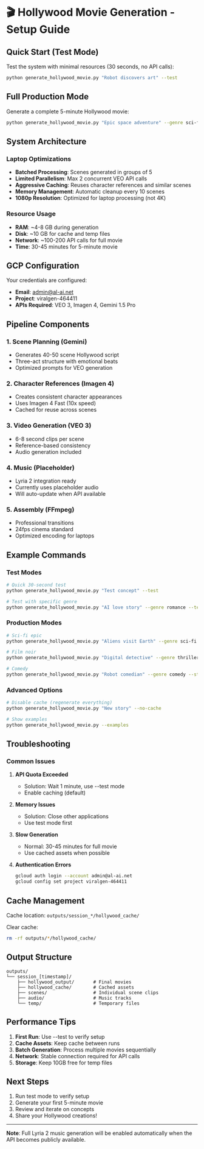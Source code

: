 # 🎬 Hollywood Movie Generation - Setup Guide

## Quick Start (Test Mode)

Test the system with minimal resources (30 seconds, no API calls):
```bash
python generate_hollywood_movie.py "Robot discovers art" --test
```

## Full Production Mode

Generate a complete 5-minute Hollywood movie:
```bash
python generate_hollywood_movie.py "Epic space adventure" --genre sci-fi --style cinematic
```

## System Architecture

### Laptop Optimizations
- **Batched Processing**: Scenes generated in groups of 5
- **Limited Parallelism**: Max 2 concurrent VEO API calls
- **Aggressive Caching**: Reuses character references and similar scenes
- **Memory Management**: Automatic cleanup every 10 scenes
- **1080p Resolution**: Optimized for laptop processing (not 4K)

### Resource Usage
- **RAM**: ~4-8 GB during generation
- **Disk**: ~10 GB for cache and temp files
- **Network**: ~100-200 API calls for full movie
- **Time**: 30-45 minutes for 5-minute movie

## GCP Configuration

Your credentials are configured:
- **Email**: admin@al-ai.net
- **Project**: viralgen-464411
- **APIs Required**: VEO 3, Imagen 4, Gemini 1.5 Pro

## Pipeline Components

### 1. Scene Planning (Gemini)
- Generates 40-50 scene Hollywood script
- Three-act structure with emotional beats
- Optimized prompts for VEO generation

### 2. Character References (Imagen 4)
- Creates consistent character appearances
- Uses Imagen 4 Fast (10x speed)
- Cached for reuse across scenes

### 3. Video Generation (VEO 3)
- 6-8 second clips per scene
- Reference-based consistency
- Audio generation included

### 4. Music (Placeholder)
- Lyria 2 integration ready
- Currently uses placeholder audio
- Will auto-update when API available

### 5. Assembly (FFmpeg)
- Professional transitions
- 24fps cinema standard
- Optimized encoding for laptops

## Example Commands

### Test Modes
```bash
# Quick 30-second test
python generate_hollywood_movie.py "Test concept" --test

# Test with specific genre
python generate_hollywood_movie.py "AI love story" --genre romance --test
```

### Production Modes
```bash
# Sci-fi epic
python generate_hollywood_movie.py "Aliens visit Earth" --genre sci-fi --style vibrant

# Film noir
python generate_hollywood_movie.py "Digital detective" --genre thriller --style noir

# Comedy
python generate_hollywood_movie.py "Robot comedian" --genre comedy --style cinematic
```

### Advanced Options
```bash
# Disable cache (regenerate everything)
python generate_hollywood_movie.py "New story" --no-cache

# Show examples
python generate_hollywood_movie.py --examples
```

## Troubleshooting

### Common Issues

1. **API Quota Exceeded**
   - Solution: Wait 1 minute, use --test mode
   - Enable caching (default)

2. **Memory Issues**
   - Solution: Close other applications
   - Use test mode first

3. **Slow Generation**
   - Normal: 30-45 minutes for full movie
   - Use cached assets when possible

4. **Authentication Errors**
   ```bash
   gcloud auth login --account admin@al-ai.net
   gcloud config set project viralgen-464411
   ```

## Cache Management

Cache location: `outputs/session_*/hollywood_cache/`

Clear cache:
```bash
rm -rf outputs/*/hollywood_cache/
```

## Output Structure

```
outputs/
└── session_[timestamp]/
    ├── hollywood_output/       # Final movies
    ├── hollywood_cache/        # Cached assets
    ├── scenes/                 # Individual scene clips
    ├── audio/                  # Music tracks
    └── temp/                   # Temporary files
```

## Performance Tips

1. **First Run**: Use --test to verify setup
2. **Cache Assets**: Keep cache between runs
3. **Batch Generation**: Process multiple movies sequentially
4. **Network**: Stable connection required for API calls
5. **Storage**: Keep 10GB free for temp files

## Next Steps

1. Run test mode to verify setup
2. Generate your first 5-minute movie
3. Review and iterate on concepts
4. Share your Hollywood creations!

---

**Note**: Full Lyria 2 music generation will be enabled automatically when the API becomes publicly available.